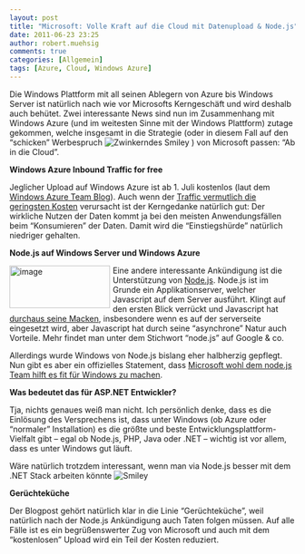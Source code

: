 ```yaml
---
layout: post
title: "Microsoft: Volle Kraft auf die Cloud mit Datenupload & Node.js"
date: 2011-06-23 23:25
author: robert.muehsig
comments: true
categories: [Allgemein]
tags: [Azure, Cloud, Windows Azure]
---
```

<p>Die Windows Plattform mit all seinen Ablegern von Azure bis Windows Server ist natürlich nach wie vor Microsofts Kerngeschäft und wird deshalb auch behütet. Zwei interessante News sind nun im Zusammenhang mit Windows Azure (und im weitesten Sinne mit der Windows Plattform) zutage gekommen, welche insgesamt in die Strategie (oder in diesem Fall auf den “schicken” Werbespruch <img style="border-bottom-style: none; border-right-style: none; border-top-style: none; border-left-style: none" class="wlEmoticon wlEmoticon-winkingsmile" alt="Zwinkerndes Smiley" src="{{BASE_PATH}}/assets/wp-images/wlEmoticon-winkingsmile2.png"> ) von Microsoft passen: “Ab in die Cloud”.</p> <p><strong>Windows Azure Inbound Traffic for free</strong></p> <p>Jeglicher Upload auf Windows Azure ist ab 1. Juli kostenlos (laut dem <a href="http://blogs.msdn.com/b/windowsazure/archive/2011/06/22/announcing-free-ingress-for-all-windows-azure-customers-starting-july-1st-2011.aspx">Windows Azure Team Blog</a>). Auch wenn der <a href="http://code-inside.de/blog/2011/05/04/was-kostet-windows-azure/">Traffic vermutlich die geringsten Kosten</a> verursacht ist der Kerngedanke natürlich gut: Der wirkliche Nutzen der Daten kommt ja bei den meisten Anwendungsfällen beim “Konsumieren” der Daten. Damit wird die “Einstiegshürde” natürlich niedriger gehalten.</p> <p><strong>Node.js auf Windows Server und Windows Azure</strong></p> <p><strong></strong><a href="{{BASE_PATH}}/assets/wp-images/image1286.png"><img style="background-image: none; border-bottom: 0px; border-left: 0px; margin: 0px 5px 0px 0px; padding-left: 0px; padding-right: 0px; display: inline; float: left; border-top: 0px; border-right: 0px; padding-top: 0px" title="image" border="0" alt="image" align="left" src="{{BASE_PATH}}/assets/wp-images/image_thumb468.png" width="177" height="75"></a></p> <p>Eine andere interessante Ankündigung ist die Unterstützung von <a href="http://nodejs.org/">Node.js</a>. Node.js ist im Grunde ein Applikationserver, welcher Javascript auf dem Server ausführt. Klingt auf den ersten Blick verrückt und Javascript hat <a href="http://ironjs.wordpress.com/2011/06/22/my-gripes-with-javascript/">durchaus seine Macken</a>, insbesondere wenn es auf der serverseite eingesetzt wird, aber Javascript hat durch seine “asynchrone” Natur auch Vorteile. Mehr findet man unter dem Stichwort “node.js” auf Google &amp; co.</p> <p>Allerdings wurde Windows von Node.js bislang eher halbherzig gepflegt. Nun gibt es aber ein offizielles Statement, dass <a href="http://blog.nodejs.org/2011/06/23/porting-node-to-windows-with-microsoft%E2%80%99s-help/">Microsoft wohl dem node.js Team hilft es fit für Windows zu machen</a>.</p> <p><strong>Was bedeutet das für ASP.NET Entwickler?</strong></p> <p>Tja, nichts genaues weiß man nicht. Ich persönlich denke, dass es die Einlösung des Versprechens ist, dass unter Windows (ob Azure oder “normaler” Installation) es die größte und beste Entwicklungsplattform-Vielfalt gibt – egal ob Node.js, PHP, Java oder .NET – wichtig ist vor allem, dass es unter Windows gut läuft. </p> <p>Wäre natürlich trotzdem interessant, wenn man via Node.js besser mit dem .NET Stack arbeiten könnte <img style="border-bottom-style: none; border-right-style: none; border-top-style: none; border-left-style: none" class="wlEmoticon wlEmoticon-smile" alt="Smiley" src="{{BASE_PATH}}/assets/wp-images/wlEmoticon-smile2.png"></p> <p><strong>Gerüchteküche</strong></p> <p>Der Blogpost gehört natürlich klar in die Linie “Gerüchteküche”, weil natürlich nach der Node.js Ankündigung auch Taten folgen müssen. Auf alle Fälle ist es ein begrüßenswerter Zug von Microsoft und auch mit dem “kostenlosen” Upload wird ein Teil der Kosten reduziert.</p>
